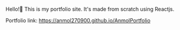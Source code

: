 Hello!👋 This is my portfolio site. It's made from scratch using Reactjs.

Portfolio link: https://anmol270900.github.io/AnmolPortfolio
